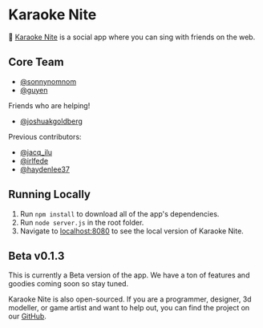 # Karaoke Nite

🔮 [Karaoke Nite](https://karaokenite.co) is a social app where you can sing with friends on the web. 

## Core Team

- [@sonnynomnom](https://twitter.com/sonnynomnom)
- [@guyen](https://www.linkedin.com/in/guyendinh)

Friends who are helping!

- [@joshuakgoldberg](https://twitter.com/JoshuaKGoldberg)

Previous contributors:

- [@jacq_ilu](https://twitter.com/jackieis_online)
- [@irlfede](https://twitter.com/irlfede)
- [@haydenlee37](https://twitter.com/HaydenLee37)

## Running Locally

1. Run `npm install` to download all of the app's dependencies.
2. Run `node server.js` in the root folder.
3. Navigate to [localhost:8080](http://localhost:8080) to see the local version of Karaoke Nite.

## Beta v0.1.3

This is currently a Beta version of the app. We have a ton of features and goodies coming soon so stay tuned.

Karaoke Nite is also open-sourced. If you are a programmer, designer, 3d modeller, or game artist and want to help out, you can find the project on our [GitHub](https://github.com/karaokenite).
